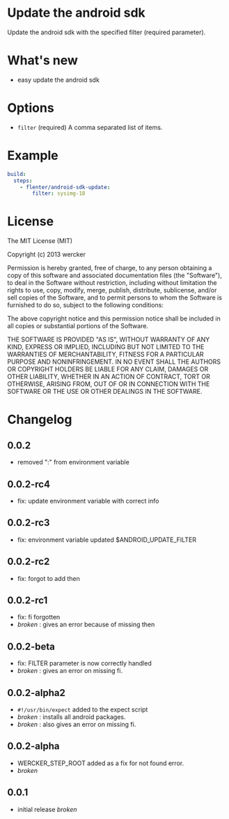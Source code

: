 # Update the android sdk

Update the android sdk with the specified filter (required parameter).


# What's new

- easy update the android sdk

# Options

* `filter` (required) A comma separated list of items.

# Example

```yaml
build:
  steps:
    - flenter/android-sdk-update:
        filter: sysimg-18
```

# License

The MIT License (MIT)

Copyright (c) 2013 wercker

Permission is hereby granted, free of charge, to any person obtaining a copy of
this software and associated documentation files (the "Software"), to deal in
the Software without restriction, including without limitation the rights to
use, copy, modify, merge, publish, distribute, sublicense, and/or sell copies of
the Software, and to permit persons to whom the Software is furnished to do so,
subject to the following conditions:

The above copyright notice and this permission notice shall be included in all
copies or substantial portions of the Software.

THE SOFTWARE IS PROVIDED "AS IS", WITHOUT WARRANTY OF ANY KIND, EXPRESS OR
IMPLIED, INCLUDING BUT NOT LIMITED TO THE WARRANTIES OF MERCHANTABILITY, FITNESS
FOR A PARTICULAR PURPOSE AND NONINFRINGEMENT. IN NO EVENT SHALL THE AUTHORS OR
COPYRIGHT HOLDERS BE LIABLE FOR ANY CLAIM, DAMAGES OR OTHER LIABILITY, WHETHER
IN AN ACTION OF CONTRACT, TORT OR OTHERWISE, ARISING FROM, OUT OF OR IN
CONNECTION WITH THE SOFTWARE OR THE USE OR OTHER DEALINGS IN THE SOFTWARE.

# Changelog

## 0.0.2

- removed ":" from environment variable

## 0.0.2-rc4
- fix: update environment variable with correct info

## 0.0.2-rc3

- fix: environment variable updated $ANDROID_UPDATE_FILTER

## 0.0.2-rc2

- fix: forgot to add then

## 0.0.2-rc1

- fix: fi forgotten
- *broken* : gives an error because of missing then

## 0.0.2-beta

- fix: FILTER parameter is now correctly handled
- *broken* : gives an error on missing fi.

## 0.0.2-alpha2

- `#!/usr/bin/expect` added to the expect script
- *broken* : installs all android packages.
- *broken* : also gives an error on missing fi.


## 0.0.2-alpha

- WERCKER_STEP_ROOT added as a fix for not found error.
- *broken*

## 0.0.1

- initial release *broken*
